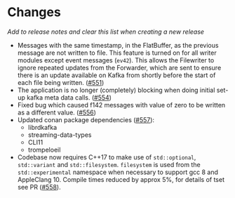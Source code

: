 # Changes

*Add to release notes and clear this list when creating a new release*

- Messages with the same timestamp, in the FlatBuffer, as the previous message are not written to file.
This feature is turned on for all writer modules except event messages (`ev42`). This allows the Filewriter
to ignore repeated updates from the Forwarder, which are sent to ensure there is an update available on Kafka
from shortly before the start of each file being written. ([#551](https://github.com/ess-dmsc/kafka-to-nexus/pull/551))
- The application is no longer (completely) blocking when doing initial set-up kafka meta data calls. ([#554](https://github.com/ess-dmsc/kafka-to-nexus/pull/554))
- Fixed bug which caused f142 messages with value of zero to be written as a different value. ([#556](https://github.com/ess-dmsc/kafka-to-nexus/pull/556))
- Updated conan package dependencies ([#557](https://github.com/ess-dmsc/kafka-to-nexus/pull/557)):
  - librdkafka
  - streaming-data-types
  - CLI11
  - trompeloeil
- Codebase now requires C++17 to make use of `std::optional`, `std::variant` and `std::filesystem`. `filesystem` is 
used from the `std::experimental` namespace when necessary to support gcc 8 and AppleClang 10. Compile times reduced by
approx 5%, for details of tset see PR ([#558](https://github.com/ess-dmsc/kafka-to-nexus/pull/558)).
